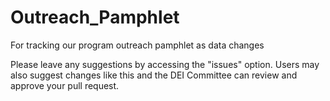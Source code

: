 # Outreach_Pamphlet
For tracking our program outreach pamphlet as data changes 



Please leave any suggestions by accessing the "issues" option. Users may also suggest changes like this and the DEI Committee can review and approve your pull request.
